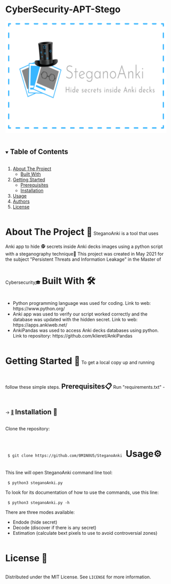 # CyberSecurity-APT-Stego
<p align="center">
  <a href="https://github.com/0M1N0U5/SteganoAnki">
    <img src="./Anki/media/SteganoAnki.png" alt="Logo" width="600" height="350">
  </a>
</p>
<details open="open">
  <summary><h2 style="display: inline-block">Table of Contents</h2></summary>
  <ol>
    <li>
      <a href="#about-the-project">About The Project</a>
      <ul>
        <li><a href="#built-with">Built With</a></li>
      </ul>
    </li>
    <li>
      <a href="#getting-started">Getting Started</a>
      <ul>
        <li><a href="#prerequisites">Prerequisites</a></li>
        <li><a href="#installation">Installation</a></li>
      </ul>
    </li>
    <li><a href="#usage">Usage</a></li>
    <li><a href="#author">Authors</a></li>
    <li><a href="#license">License</a></li>
  </ol>
</details>
<h1 style="display: inline-block" id="about-the-project">About The Project 📖 </h1>
SteganoAnki is a tool that uses Anki app to hide 🕵 secrets inside Anki decks images using a python script with a steganography technique🎩
This project was created in May 2021 for the subject "Persistent Threats and Information Leakage" in the Master of Cybersecurity🎓 
<h1 style="display: inline-block" id="built-with">Built With 🛠️</h1>
<ul>
 <li> Python programming language was used for coding. Link to web: https://www.python.org/
</li>
<li> Anki app was used to verify our script worked correctly and the database was updated with the hidden secret. Link to web: https://apps.ankiweb.net/
</li>
<li> AnkiPandas was used to access Anki decks databases using python. Link to repository: https://github.com/klieret/AnkiPandas
</li>
</ul>

<h1 style="display: inline-block" id="getting-started">Getting Started 🚀</h1>
To get a local copy up and running follow these simple steps.
<h2 style="display: inline-block" id="prerequisites">Prerequisites📋</h2>
Run "requirements.txt" --> <a href="https://github.com/0M1N0U5/SteganoAnki/blob/main/Anki/requirements.txt">📑</a>	
<h2 style="display: inline-block" id="installation">Installation 🔧</h2>
<p>Clone the repository: </p> <code> $ git clone https://github.com/0M1N0U5/SteganoAnki </code>
<h1 style="display: inline-block" id="usage">Usage⚙️</h1>

<p>This line will open SteganoAnki command line tool: </p>
<p><code> $ python3 steganoAnki.py</code></p>
<p>To look for its documentation of how to use the commands, use this line:</p>
<p><code> $ python3 steganoAnki.py -h</code></p>
<p>There are three modes available:</p> 
  <ul>
  <li>Endode (hide secret)</li>
  <li>Decode (discover if there is any secret)</li>
  <li>Estimation (calculate bext pixels to use to avoid controversial zones)</li>
  </ul>

<h1 style="display: inline-block" id="license">License 📄</h1> 

Distributed under the MIT License. See `LICENSE` for more information.

